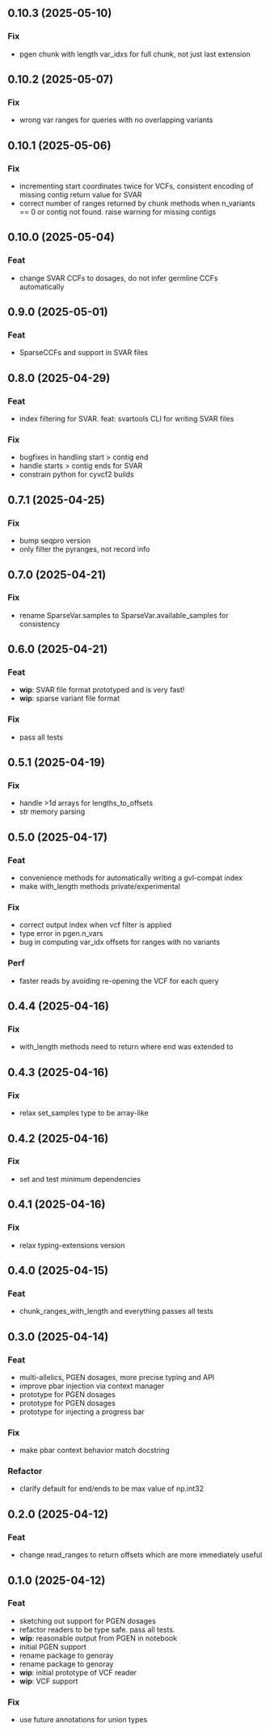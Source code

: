## 0.10.3 (2025-05-10)

### Fix

- pgen chunk with length var_idxs for full chunk, not just last extension

## 0.10.2 (2025-05-07)

### Fix

- wrong var ranges for queries with no overlapping variants

## 0.10.1 (2025-05-06)

### Fix

- incrementing start coordinates twice for VCFs, consistent encoding of missing contig return value for SVAR
- correct number of ranges returned by chunk methods when n_variants == 0 or contig not found. raise warning for missing contigs

## 0.10.0 (2025-05-04)

### Feat

- change SVAR CCFs to dosages, do not infer germline CCFs automatically

## 0.9.0 (2025-05-01)

### Feat

- SparseCCFs and support in SVAR files

## 0.8.0 (2025-04-29)

### Feat

- index filtering for SVAR. feat: svartools CLI for writing SVAR files

### Fix

- bugfixes in handling start > contig end
- handle starts > contig ends for SVAR
- constrain python for cyvcf2 builds

## 0.7.1 (2025-04-25)

### Fix

- bump seqpro version
- only filter the pyranges, not record info

## 0.7.0 (2025-04-21)

### Fix

- rename SparseVar.samples to SparseVar.available_samples for consistency

## 0.6.0 (2025-04-21)

### Feat

- **wip**: SVAR file format prototyped and is very fast!
- **wip**: sparse variant file format

### Fix

- pass all tests

## 0.5.1 (2025-04-19)

### Fix

- handle >1d arrays for lengths_to_offsets
- str memory parsing

## 0.5.0 (2025-04-17)

### Feat

- convenience methods for automatically writing a gvl-compat index
- make with_length methods private/experimental

### Fix

- correct output index when vcf filter is applied
- type error in pgen.n_vars
- bug in computing var_idx offsets for ranges with no variants

### Perf

- faster reads by avoiding re-opening the VCF for each query

## 0.4.4 (2025-04-16)

### Fix

- with_length methods need to return where end was extended to

## 0.4.3 (2025-04-16)

### Fix

- relax set_samples type to be array-like

## 0.4.2 (2025-04-16)

### Fix

- set and test minimum dependencies

## 0.4.1 (2025-04-16)

### Fix

- relax typing-extensions version

## 0.4.0 (2025-04-15)

### Feat

- chunk_ranges_with_length and everything passes all tests

## 0.3.0 (2025-04-14)

### Feat

- multi-allelics, PGEN dosages, more precise typing and API
- improve pbar injection via context manager
- prototype for PGEN dosages
- prototype for PGEN dosages
- prototype for injecting a progress bar

### Fix

- make pbar context behavior match docstring

### Refactor

- clarify default for end/ends to be max value of np.int32

## 0.2.0 (2025-04-12)

### Feat

- change read_ranges to return offsets which are more immediately useful

## 0.1.0 (2025-04-12)

### Feat

- sketching out support for PGEN dosages
- refactor readers to be type safe. pass all tests.
- **wip**: reasonable output from PGEN in notebook
- initial PGEN support
- rename package to genoray
- rename package to genoray
- **wip**: initial prototype of VCF reader
- **wip**: VCF support

### Fix

- use future annotations for union types
